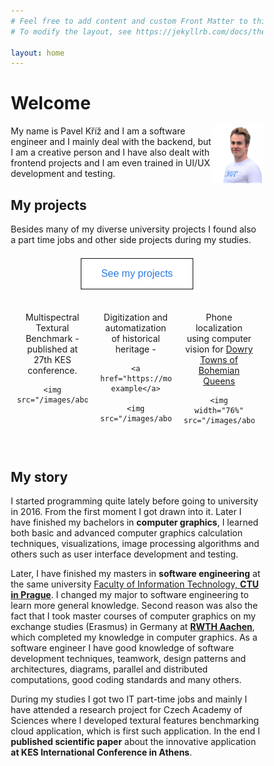 ```yaml
---
# Feel free to add content and custom Front Matter to this file.
# To modify the layout, see https://jekyllrb.com/docs/themes/#overriding-theme-defaults

layout: home
---
```


<style>
* {
  box-sizing: border-box;
}

.button {
  border: 1px solid #111111;
  color: #2a7ae2;
  background-color: white;
  padding: 15px 32px;
  text-align: center;
  text-decoration: none;
  display: inline-block;
  font-size: 16px;
  cursor: pointer;
  
}
.button:hover {
  /**background-color: #DDDDDD;**/
  color: #111;
  text-decoration-line: underline;
}

/* Create three equal columns that floats next to each other */
.column {
  float: left;
  width: 33%;
  padding: 10px;
  text-align:center;
}

/* Clear floats after the columns */
.row:after {
  content: "";
  display: table;
  clear: both;
}

@media screen and (max-width: 600px) {
  .column {
    width: 100%;
  }
}

</style>

# Welcome

<img style="float: right;" width="20%" src="/images/Pavel_Kriz.png">

My name is Pavel Kříž and I am a software engineer and I mainly deal with the backend, but I am a creative person and I have also dealt with frontend projects and I am even trained in UI/UX development and testing.

## My projects

Besides many of my diverse university projects I found also a part time jobs and other side projects during my studies.


<div style="text-align:center">  
<button class="button" style="margin: 5pt 5pt 20pt 5pt;" onclick="window.location.href='/projects';">See my projects</button>
</div>  

<div class="row">
  <div class="column">
    Multispectral Textural Benchmark - published at 27th KES conference. 
    <br>
  
    <img src="/images/about/mute_exp.png"> 
  </div>
  <div class="column">
    Digitization and automatization of historical heritage - 
    
    <a  href="https://modely.cesnet.cz/en/staromestska_madona.html">online example</a>
  
    <img  src="/images/about/Madonna.jpg"> 
  </div>
  <div class="column">
    Phone localization using computer vision for <a  href="https://www.kralovskavennamesta.cz/en/index.html">Dowry Towns of Bohemian Queens</a>
    
    <img width="76%" src="/images/about/Prasna_brana3_vol.jpg"> 
  </div>
</div>
<br>


## My story

I started programming quite lately before going to university in 2016. From the first moment I got drawn into it. Later I have finished my bachelors in **computer graphics**, I learned both basic and advanced computer graphics calculation techniques, visualizations, image processing algorithms and others such as user interface development and testing.

Later, I have finished my masters in **software engineering** at the same university [Faculty of Information Technology, **CTU in Prague**](https://fit.cvut.cz/en). I changed my major to software engineering to learn more general knowledge. Second reason was also the fact that I took master courses of computer graphics on my exchange studies (Erasmus) in Germany at [**RWTH Aachen**](https://www.rwth-aachen.de), which completed my knowledge in computer graphics. As a software engineer I have good knowledge of software development techniques, teamwork, design patterns and architectures, diagrams, parallel and distributed computations, good coding standards and many others.

During my studies I got two IT part-time jobs and mainly I have attended a research project for Czech Academy of Sciences where I developed textural features benchmarking cloud application, which is first such application. In the end I **published scientific paper** about the innovative application **at KES International Conference in Athens**.  

